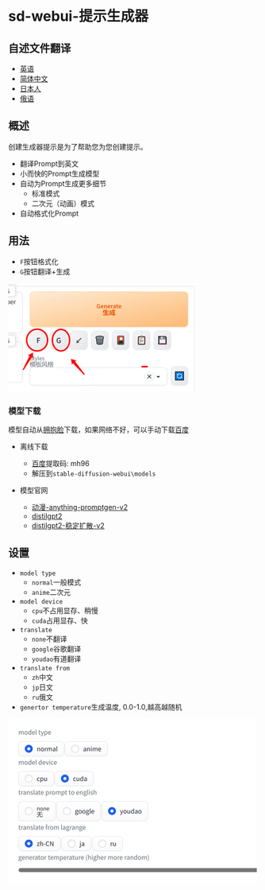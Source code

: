 # sd-webui-提示生成器

## 自述文件翻译

-   [英语](README.en.md)
-   [简体中文](README.md)
-   [日本人](README.ja.md)
-   [俄语](README.ru.md)

## 概述

创建生成器提示是为了帮助您为您创建提示。

-   翻译Prompt到英文
-   小而快的Prompt生成模型
-   自动为Prompt生成更多细节
    -   标准模式
    -   二次元（动画）模式
-   自动格式化Prompt

## 用法

-   `F`按钮格式化
-   `G`按钮翻译+生成

![ui.png](./docs/ui.png)

### 模型下载

模型自动从[拥抱脸](https://huggingface.co/)下载，如果网络不好，可以手动下载[百度](https://pan.baidu.com/s/1RRo30reGmhRzFlGrZG74tg?pwd=mh96)

-   离线下载
    -   [百度](https://pan.baidu.com/s/1RRo30reGmhRzFlGrZG74tg?pwd=mh96)提取码: mh96
    -   解压到`stable-diffusion-webui\models`

-   模型官网
    -   [动漫-anything-promptgen-v2](https://huggingface.co/FredZhang7/anime-anything-promptgen-v2)
    -   [distilgpt2](https://huggingface.co/distilgpt2)
    -   [distilgpt2-稳定扩散-v2](https://huggingface.co/FredZhang7/distilgpt2-stable-diffusion-v2)

## 设置

-   `model type`
    -   `normal`一般模式
    -   `anime`二次元
-   `model device`
    -   `cpu`不占用显存、稍慢
    -   `cuda`占用显存、快
-   `translate `
    -   `none`不翻译
    -   `google`谷歌翻译
    -   `youdao`有道翻译
-   `translate from`
    -   `zh`中文
    -   `jp`日文
    -   `ru`俄文
-   `genertor temperature`生成温度, 0.0-1.0,越高越随机

![img.png](./docs/setting.png)
